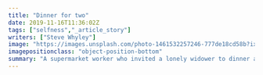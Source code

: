 ```yaml
---
title: "Dinner for two"
date: 2019-11-16T11:36:02Z
tags: ["selfness","_article_story"]
writers: ["Steve Whyley"]
image: "https://images.unsplash.com/photo-1461532257246-777de18cd58b?ixlib=rb-1.2.1&ixid=eyJhcHBfaWQiOjEyMDd9&auto=format&fit=crop&w=300&q=100"
imagepositionclass: "object-position-bottom"
summary: "A supermarket worker who invited a lonely widower to dinner after hearing he had no close friends or family said their ‘date’ reduced her to tears."
---
```


